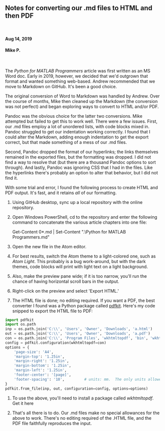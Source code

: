 ## Notes for converting our .md files to HTML and then PDF

<br>

#### Aug 14, 2019
#### Mike P.

<br>

The _Python for MATLAB Programmers_ article was first written as an MS Word doc.
Early in 2019, however, we decided that we'd outgrown that format and wanted
something web-based.  Andrew recommended that we move to Markdown on GitHub.
It's been a good choice.

The original conversion of Word to Markdown was handled by Andrew.  Over the
course of months, Mike then cleaned up the Markdown (the conversion was not
perfect) and began exploring ways to convert to HTML and/or PDF.

Pandoc was the obvious choice for the latter two conversions.  Mike attempted
but failed to get this to work well.  There were a few issues.  First, our .md
files employ a lot of unordered lists, with code blocks mixed in.  Pandoc
struggled to get our indentation working correctly.  I found that I could alter
the Markdown, adding enough indentation to get the export correct, but that made
something of a mess of our .md files.

Second, Pandoc dropped the format of our hyperlinks; the links themselves
remained in the exported files, but the formatting was dropped.  I did not find
a way to resolve that (but there are a thousand Pandoc options to sort through).
And lastly, Pandoc was ignoring CSS that I had in the files.  Like the
hyperlinks there's probably an option to alter that behavior, but I did not find
it.

With some trial and error, I found the following process to create HTML and PDF
output.  It's fast, and it retains _all_ of our formatting.  

1. Using GitHub desktop, sync up a local repository with the online repository.

1. Open Windows PowerShell, cd to the repository and enter the following command
to concatenate the various article chapters into one file:

    Get-Content 0*.md | Set-Content ".\Python for MATLAB Programmers.md"

1. Open the new file in the Atom editor.

1. For best results, switch the Atom theme to a light-colored one, such as _Atom
Light_.  This probably is a bug work-around, but with the dark themes, code
blocks will print with light text on a light background.  

1. Also, make the preview pane wide; if it is too narrow, you'll run the chance
of having horizontal scroll bars in the output.

1. Right-click on the preview and select 'Export HTML.'

1. The HTML file is done; no editing required.  If you want a PDF, the best
converter I found was a Python package called <a
href="https://pypi.org/project/pdfkit/">pdfkit</a>.  Here's my code snipped to
export the HTML file to PDF:
```python
import pdfkit
import os.path
inp = os.path.join('C:\\', 'Users', 'Owner', 'Downloads', 'a.html')
out = os.path.join('C:\\', 'Users', 'Owner', 'Downloads', 'a.pdf')
con = os.path.join('C:\\', 'Program Files', 'wkhtmltopdf', 'bin', 'wkhtmltopdf.exe')
config = pdfkit.configuration(wkhtmltopdf=con)
options = {
    'page-size': 'A4',
    'margin-top': '1.25in',
    'margin-right': '1.25in',
    'margin-bottom': '1.25in',
    'margin-left': '1.25in',
    'footer-center': '[page]',
    'footer-spacing': '10',         # units: mm.  The only units allowed here.
}
pdfkit.from_file(inp, out, configuration=config, options=options)
```

1. To use the above, you'll need to install a package called _wkhtmltopdf_. Get
it <a rhref="https://wkhtmltopdf.org">here</a>

1. That's all there is to do.  Our .md files make no special allowances for the
above to work. There's no editing required of the .HTML file, and the PDF file
faithfully reproduces the input.

